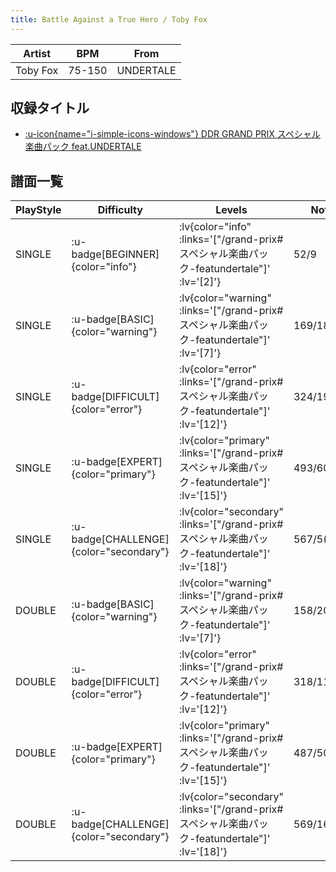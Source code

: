 ```yaml
---
title: Battle Against a True Hero / Toby Fox
---
```


|Artist|BPM|From|
|------|---|----|
|Toby Fox|75-150|UNDERTALE|

## 収録タイトル

- [ :u-icon{name="i-simple-icons-windows"} DDR GRAND PRIX スペシャル楽曲パック feat.UNDERTALE](/grand-prix#スペシャル楽曲パック-featundertale)

## 譜面一覧

|PlayStyle|Difficulty|Levels|Notes|Movie|
|---------|----------|------|-----|-----|
|SINGLE| :u-badge[BEGINNER]{color="info"} | :lv{color="info" :links='["/grand-prix#スペシャル楽曲パック-featundertale"]' :lv='[2]'} |52/9||
|SINGLE| :u-badge[BASIC]{color="warning"} | :lv{color="warning" :links='["/grand-prix#スペシャル楽曲パック-featundertale"]' :lv='[7]'} |169/18||
|SINGLE| :u-badge[DIFFICULT]{color="error"} | :lv{color="error" :links='["/grand-prix#スペシャル楽曲パック-featundertale"]' :lv='[12]'} |324/19(68)||
|SINGLE| :u-badge[EXPERT]{color="primary"} | :lv{color="primary" :links='["/grand-prix#スペシャル楽曲パック-featundertale"]' :lv='[15]'} |493/60(63)||
|SINGLE| :u-badge[CHALLENGE]{color="secondary"} | :lv{color="secondary" :links='["/grand-prix#スペシャル楽曲パック-featundertale"]' :lv='[18]'} |567/5(147)||
|DOUBLE| :u-badge[BASIC]{color="warning"} | :lv{color="warning" :links='["/grand-prix#スペシャル楽曲パック-featundertale"]' :lv='[7]'} |158/20||
|DOUBLE| :u-badge[DIFFICULT]{color="error"} | :lv{color="error" :links='["/grand-prix#スペシャル楽曲パック-featundertale"]' :lv='[12]'} |318/11(69)||
|DOUBLE| :u-badge[EXPERT]{color="primary"} | :lv{color="primary" :links='["/grand-prix#スペシャル楽曲パック-featundertale"]' :lv='[15]'} |487/50(65)||
|DOUBLE| :u-badge[CHALLENGE]{color="secondary"} | :lv{color="secondary" :links='["/grand-prix#スペシャル楽曲パック-featundertale"]' :lv='[18]'} |569/16(153)||
